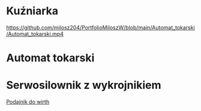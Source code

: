 # Kuźniarka

https://github.com/milosz204/PortfolioMiloszW/blob/main/Automat_tokarski/Automat_tokarski.mp4

# Automat tokarski

# Serwosilownik z wykrojnikiem

[Podajnik do wirth](https://raw.githubusercontent.com/milosz204/PortfolioMiloszW/main/Podajnik_do_Wirth/Podajnik_do_Wirth.jpg?token=GHSAT0AAAAAACDGWU7DYEUMLA2CSK7Y2GVYZDTV27A)
